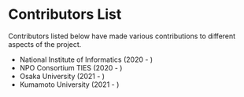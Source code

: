 # Contributors List

Contributors listed below have made various contributions to different aspects of the project.

- National Institute of Informatics (2020 - )
- NPO Consortium TIES (2020 - )
- Osaka University (2021 - )
- Kumamoto University (2021 - )
